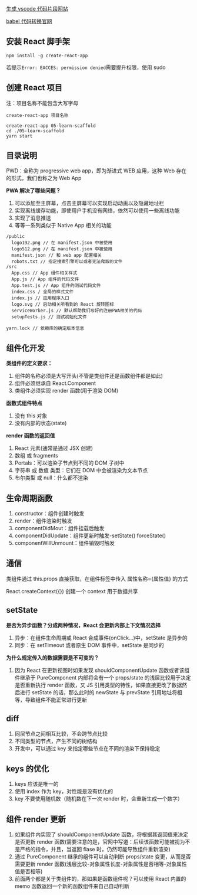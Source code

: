 [生成 vscode 代码片段网站](https://snippet-generator.app/)

[babel 代码转换官网](https://babeljs.io/repl#?browsers=defaults%2C%20not%20ie%2011%2C%20not%20ie_mob%2011&build=&builtIns=false&corejs=3.21&spec=false&loose=false&code_lz=Q&debug=false&forceAllTransforms=false&shippedProposals=false&circleciRepo=&evaluate=false&fileSize=false&timeTravel=false&sourceType=module&lineWrap=true&presets=env%2Creact%2Cstage-2&prettier=false&targets=&version=7.17.8&externalPlugins=&assumptions=%7B%7D)

## 安装 React 脚手架

```shell
npm install -g create-react-app
```

若提示`Error: EACCES: permission denied`需要提升权限，使用 sudo

## 创建 React 项目

注：项目名称不能包含大写字母

```shell
create-react-app 项目名称

create-react-app 05-learn-scaffold
cd ./05-learn-scaffold
yarn start
```

## 目录说明

PWD：全称为 progressive web app，即为渐进式 WEB 应用，这种 Web 存在的形式，我们也称之为 Web App

**PWA 解决了哪些问题？**

1. 可以添加至主屏幕，点击主屏幕可以实现启动动画以及隐藏地址栏
2. 实现离线缓存功能，即使用户手机没有网络，依然可以使用一些离线功能
3. 实现了消息推送
4. 等等一系列类似于 Native App 相关的功能

```text
/public
  logo192.png // 在 manifest.json 中被使用
  logo512.png // 在 manifest.json 中被使用
  manifest.json // 和 web app 配置相关
  robots.txt // 指定搜索引擎可以或者无法爬取的文件
/src
  App.css // App 组件相关样式
  App.js // App 组件的代码文件
  App.test.js // App 组件的测试代码文件
  index.css / 全局的样式文件
  index.js // 应用程序入口
  logo.svg // 启动相关所看到的 React 旋转图标
  serviceWorker.js // 默认帮助我们写好的注册PWA相关的代码
  setupTests.js // 测试初始化文件

yarn.lock // 依赖库的确定版本信息
```

## 组件化开发

**类组件的定义要求：**

1. 组件的名称必须是大写开头(不管是类组件还是函数组件都是如此)
2. 组件必须继承自 React.Component
3. 类组件必须实现 render 函数(用于渲染 DOM)

**函数式组件特点**

1. 没有 this 对象
2. 没有内部的状态(state)

**render 函数的返回值**

1. React 元素(通常是通过 JSX 创建)
2. 数组 或 fragments
3. Portals：可以渲染子节点到不同的 DOM 子树中
4. 字符串 或 数值 类型：它们在 DOM 中会被渲染为文本节点
5. 布尔类型 或 null：什么都不渲染

## 生命周期函数

1. constructor：组件创建时触发
2. render：组件渲染时触发
3. componentDidMout：组件挂载后触发
4. componentDidUpdate：组件更新时触发-setState() forceState()
5. componentWillUnmount：组件销毁时触发

## 通信

类组件通过 this.props 直接获取，在组件标签中传入 属性名称={属性值} 的方式

React.createContext({}) 创建一个 context 用于数据共享

## setState

**是否为异步函数？分成两种情况，React 会更新内部上下文情况选择**

1. 异步：在组件生命周期或 React 合成事件(onClick...)中，setState 是异步的
2. 同步：在 setTimeout 或者原生 DOM 事件中，setState 是同步的

**为什么规定传入的数据需要是不可变的？**

1. 因为 React 在更新视图时如果发现 shouldComponentUpdate 函数或者该组件继承于 PureComponent 内部将会有一个 props/state 的浅层比较用于决定是否重新执行 render 函数，又 JS 引用类型的特性，如果直接更改了数据然后进行 setState 的话，那么此时的 newState 与 prevState 引用地址将相等，导致组件不能正常进行更新

## diff

1. 同层节点之间相互比较，不会跨节点比较
2. 不同类型的节点，产生不同的树结构
3. 开发中，可以通过 key 来指定哪些节点在不同的渲染下保持稳定

## keys 的优化

1. keys 应该是唯一的
2. 使用 index 作为 key，对性能是没有优化的
3. key 不要使用随机数（随机数在下一次 render 时，会重新生成一个数字）

## 组件 render 更新

1. 如果组件内实现了 shouldComponentUpdate 函数，将根据其返回值来决定是否更新 render 函数(需要注意的是，官网中写道：后续该函数可能被视为不是严格的指令，并且，当返回 flase 时，仍然可能导致组件重新渲染)
2. 通过 PureComponent 继承的组件可以自动判断 props/state 变更，从而是否需要更新 render 函数(浅层比较-对象属性长度-对象属性是否相等-对象属性值是否相等)
3. 前面两个都是关于类组件的，那如果是函数组件呢？可以使用 React 内置的 memo 函数返回一个新的函数组件来自己自动判断
